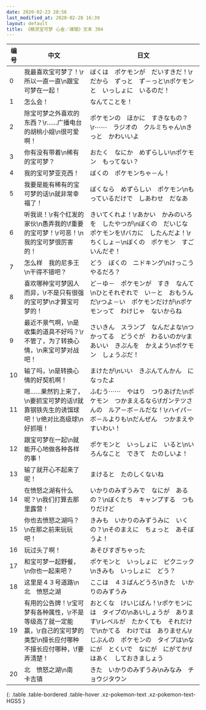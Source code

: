```yaml
---
date: 2020-02-23 20:56
last_modified_at: 2020-02-28 16:39
layout: default
title: 《精灵宝可梦 心金／魂银》文本 394
---
```

| 编号 | 中文 | 日文 |
| ---- | ---- | ---- |
| 0 | 我最喜欢宝可梦了！\r所以一直一直\n跟宝可梦在一起！ | ぼくは　ポケモンが　だいすきだ！\rだから　ずっと　ず－っと\nポケモンと　いっしょに　いるのだ！ |
| 1 | 怎么会！ | なんてことを！ |
| 2 | 除宝可梦之外喜欢的东西？\r……广播电台的胡桃小姐\n很可爱啊！ | ポケモンの　ほかに　すきなもの？\r⋯⋯　ラジオの　クルミちゃん\nきっと　かわいいよ |
| 3 | 你有没有带着\n稀有的宝可梦？ | おたく　なにか　めずらしい\nポケモン　もってない？ |
| 4 | 我的宝可梦亚克西！ | ぼくの　ポケモンちゃ－ん！ |
| 5 | 我要是能有稀有的宝可梦的话\n就非常幸福了！ | ぼくなら　めずらしい　ポケモン\nもっているだけで　しあわせ　だなあ |
| 6 | 听我说！\r有个红发的家伙\n愚弄我的\f重要的宝可梦！\r可恶！\n我的宝可梦很厉害的！ | きいてくれよ！\rあかい　かみのいろを　したやつが\nぼくの　だいじな　ポケモンを\fバカに　したんだよ！\rちくしょ－\nぼくの　ポケモン　すごいんだぞ！ |
| 7 | 怎么样　我的尼多王\n干得不错吧？ | どう　ぼくの　ニドキング\nけっこう　やるだろ？ |
| 8 | 喜欢哪种宝可梦因人而异，\r不是只有很强的宝可梦\n才算宝可梦的！ | ど－ゆ－　ポケモンが　すき　なんて\nひとそれぞれで　い－と　おもうんだ\rつよ－い　ポケモンだけが\nポケモンって　わけじゃ　ないからね |
| 9 | 最近不景气啊，\n是收集的道具不好吗？\r不管了，为了转换心情，\n来宝可梦对战吧！ | さいきん　スランプ　なんだよな\nつかってる　どうぐが　わるいのか\rまあいい　きぶんを　かえよう\nポケモン　しょうぶだ！ |
| 10 | 输了吗，\n是转换心情的好契机啊！ | まけたが\nいい　きぶんてんかん　になったよ |
| 11 | 嗯……果然钓上来了，\n要抓宝可梦的话\f就靠钢铁先生的诱饵球吧！\r绝对比高级球\n好抓哦！ | ふむう⋯⋯　やはり　つりあげた\nポケモン　つかまえるなら\fガンテツさんの　ルア－ボ－ルだな！\rハイパ－ボ－ルよりも\nだんぜん　つかまえやすいわい！ |
| 12 | 跟宝可梦在一起\n就能开心地做各种各样的事！ | ポケモンと　いっしょに　いると\nいろんなこと　できて　たのしいよ！ |
| 13 | 输了就开心不起来了呢！ | まけると　たのしくないね |
| 14 | 在愤怒之湖有什么呢？\n我们打算去那里露营！ | いかりのみずうみで　なにが　あるの？\nぼくたち　キャンプする　つもりだけど |
| 15 | 你也去愤怒之湖吗？\n在那之前来玩玩吧！ | きみも　いかりのみずうみに　いくの？\nそのまえに　ちょっと　あそぼうよ！ |
| 16 | 玩过头了啊！ | あそびすぎちゃった |
| 17 | 和宝可梦一起野餐，\n你也一起来吧？ | ポケモンと　いっしょに　ピクニック\nきみも　いっしょに　どう？ |
| 18 | 这里是４３号道路\n北　愤怒之湖 | ここは　４３ばんどうろ\nきた　いかりのみずうみ |
| 19 | 有用的公告牌！\r宝可梦有各种属性，\r不是等级高了就一定能赢，\r自己的宝可梦的类型\n擅长应付哪种不擅长应付哪种，\f要弄清楚！ | おとくな　けいじばん！\rポケモンには　タイプの\nあいしょうが　あります\rレベルが　たかくても　それだけで\nかてる　わけでは　ありません\rじぶんの　ポケモンの　タイプは\nなにが　とくいで　なにが　にがてか\fはあく　しておきましょう |
| 20 | 北　愤怒之湖\n南　卡吉镇 | きた　いかりのみずうみ\nみなみ　チョウジタウン |
{: .table .table-bordered .table-hover .xz-pokemon-text .xz-pokemon-text-HGSS }